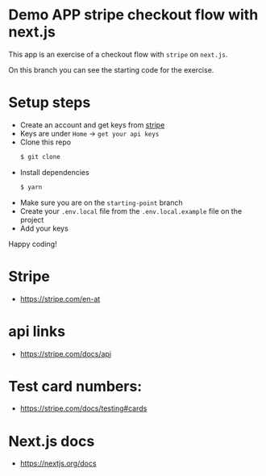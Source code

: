 # Demo APP stripe checkout flow with next.js

This app is an exercise of a checkout flow with `stripe` on `next.js`.

On this branch you can see the starting code for the exercise.

# Setup steps

- Create an account and get keys from [stripe](https://stripe.com/en-at)
- Keys are under `Home` -> `get your api keys`
- Clone this repo
  ```sh
  $ git clone
  ```
- Install dependencies
  ```sh
  $ yarn
  ```
- Make sure you are on the `starting-point` branch
- Create your `.env.local` file from the `.env.local.example` file on the project
- Add your keys

Happy coding!

# Stripe

- https://stripe.com/en-at

# api links

- https://stripe.com/docs/api

# Test card numbers:

- https://stripe.com/docs/testing#cards

# Next.js docs

- https://nextjs.org/docs
